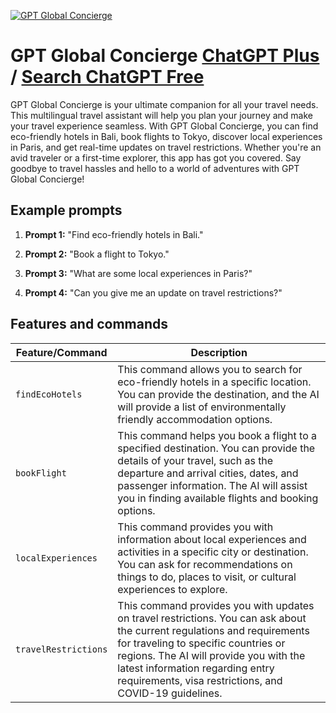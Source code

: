 
[![GPT Global Concierge](https://files.oaiusercontent.com/file-G8A6W3eNC3gm9U1b8BcMGvbP?se=2123-10-16T22%3A15%3A30Z&sp=r&sv=2021-08-06&sr=b&rscc=max-age%3D31536000%2C%20immutable&rscd=attachment%3B%20filename%3Db26354c2-13bd-4c88-9f5e-f72bb0461232.png&sig=Igul8vrMNLqXrj8cg8iOf%2BjI3Lhc4bmxaIKvlni45h0%3D)](https://chat.openai.com/g/g-kGhWMMkdA-budget-travel-agent)

# GPT Global Concierge [ChatGPT Plus](https://chat.openai.com/g/g-kGhWMMkdA-budget-travel-agent) / [Search ChatGPT Free](https://gptcall.net/index.html#/?search=GPT%20Global%20Concierge)

GPT Global Concierge is your ultimate companion for all your travel needs. This multilingual travel assistant will help you plan your journey and make your travel experience seamless. With GPT Global Concierge, you can find eco-friendly hotels in Bali, book flights to Tokyo, discover local experiences in Paris, and get real-time updates on travel restrictions. Whether you're an avid traveler or a first-time explorer, this app has got you covered. Say goodbye to travel hassles and hello to a world of adventures with GPT Global Concierge!

## Example prompts

1. **Prompt 1:** "Find eco-friendly hotels in Bali."

2. **Prompt 2:** "Book a flight to Tokyo."

3. **Prompt 3:** "What are some local experiences in Paris?"

4. **Prompt 4:** "Can you give me an update on travel restrictions?"

## Features and commands

| Feature/Command | Description |
| --- | --- |
| `findEcoHotels` | This command allows you to search for eco-friendly hotels in a specific location. You can provide the destination, and the AI will provide a list of environmentally friendly accommodation options. |
| `bookFlight` | This command helps you book a flight to a specified destination. You can provide the details of your travel, such as the departure and arrival cities, dates, and passenger information. The AI will assist you in finding available flights and booking options. |
| `localExperiences` | This command provides you with information about local experiences and activities in a specific city or destination. You can ask for recommendations on things to do, places to visit, or cultural experiences to explore. |
| `travelRestrictions` | This command provides you with updates on travel restrictions. You can ask about the current regulations and requirements for traveling to specific countries or regions. The AI will provide you with the latest information regarding entry requirements, visa restrictions, and COVID-19 guidelines. |



